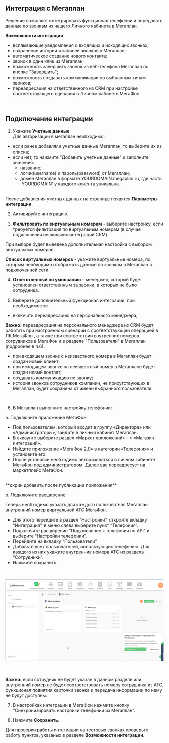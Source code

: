 ## Интеграция с Мегаплан  <br />

Решение позволяет интегрировать функционал телефонии и  передавать данные по звонкам из нашего Личного кабинета в Мегаплан. <br />

**Возможности интеграции**  <br />
- всплывающие уведомления о входящих и исходящих звонках;
- сохранение истории и записей звонков в Мегаплан;
- автоматическое создание нового контакта;
- звонок в один клик из Мегаплан;
- возможность завершить звонок из веб-телефона Мегаплан по кнопке "Завершить";
- возможность создавать коммуникации по выбранным типам звонков;
- переадресация на ответственного из CRM при настройке соответствующего сценария в Личном кабинете МегаФон.
<br />


## Подключение интеграции  <br />

1. Укажите **Учетные данные** <br />
Для авторизации в мегаплан необходимо: 
- если ранее добавляли учетные данные Мегаплан, то выберите их из списка;
- если нет, то нажмите "Добавить учетные данные" и заполните значения:
  - название;
  - логин(username) и пароль(password) от Мегаплан;
  - домен Мегаплан в формате YOURDOMAIN.megaplan.ru, где часть 'YOURDOMAIN' у каждого клиента уникальна.
  <br />
    
После добавления учетных данных на странице появятся **Параметры интеграции**. <br />

2. Активируйте интеграцию. <br />

3. **Фильтровать по виртуальным номерам** - выберите настройку, если требуется фильтрация по виртуальным номерам (в случае подключения нескольких интеграций CRM).  <br />
   
При выборе будет выведена дополнительная настройка с выбором виртуальных номеров.  <br />

**Список виртуальных номеров** - укажите виртуальные номера, по которым необходимо отображать данные по звонкам в Мегаплан в подключенной сети.  <br />

4. **Ответственный по умолчанию** - менеджер, который будет установлен ответственным за звонки, в которых не было сотрудника.  <br />

5. Выберите дополнительный функционал интеграции, при необходимости: 
- включить переадресацию на персонального менеджера;  <br />

**Важно:** переадресация на персонального менеджера из CRM будет работать при настроенном сценарии с соответствующей операцией в ЛК МегаФон , а также при соответствии внутренних номеров сотрудников в МегаФон и в разделе "Пользователи" в Мегаплан (подробнее в п.6). <br />

- при входящем звонке с неизвестного номера в Мегаплан будет создан новый клиент;
- при исходящем звонке на неизвестный номер в Мегаплане будет создан новый контакт;
- создавать коммуникацию по звонку;
- история звонков сотрудников компании, не присутствующих в Мегаплан, будет сохранена от имени выбранного пользователя.

 <br /> 

6. В Мегаплан выполните настройку телефонии:  <br /> 

a. Подключите приложение МегаФон   <br /> 
- Под пользователем, который входит в группу «Директора» или «Администраторы», зайдите в личный кабинет Мегаплан.
- В аккаунте выберите раздел «Маркет приложений» - > «Магазин интеграций».
- Найдите приложение «МегаФон 2.0» в категории «Телефония» и установите его.
- После установки необходимо авторизоваться в личном кабинете МегаФон под администратором.
Далее вас переадресует на маркетплейс МегаФон.
 <br />  
**скрин добавить после публикации приложения**
 <br />

b. Подключите расширение  <br />

Теперь необходимо указать для каждого пользователя Мегаплан внутренний номер виртуальной АТС МегаФон.  <br />

- Для этого перейдите в раздел “Настройки”, откройте вкладку “Интеграция”, в меню слева выберите пункт “Телефония”.
- Подключите расширение “Подключение к телефонии по API” и выберите “Настройки телефонии”.
- Перейдите на вкладку  “Пользователи”.
- Добавьте всех пользователей, использующих телефонию. Для каждого из них укажите внутренние номера АТС из раздела "Сотрудники".
- Нажмите сохранить.
 <br />

![image](megaplan_telephony.gif)

 <br />
 
**Важно:** если сотрудник не будет указан в данном разделе или внутренний номер не будет соответствовать номеру сотрудника из АТС, функционал поднятия карточки звонка и передача информации по нему не будут доступны.  <br />

7. В настройках интеграции в МегаФон нажмите кнопку "Синхронизировать настройки телефонии из Мегаплан".  <br />

8. Нажмите **Сохранить**.  <br />

Для проверки работы интеграции на тестовых звонках проверьте работу пунктов, указаных в разделе **Возможности интеграции**.
   
   
